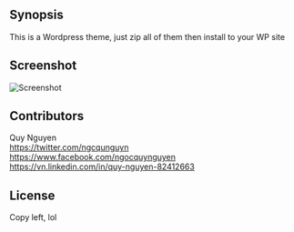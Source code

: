 ## Synopsis

This is a Wordpress theme, just zip all of them then install to your WP site

## Screenshot

<img src='https://raw.githubusercontent.com/nnquy/wp-themes-ysofa/master/screenshot.png' title='Screenshot' width='' alt='Screenshot' />

## Contributors

Quy Nguyen  
https://twitter.com/ngcqunguyn  
https://www.facebook.com/ngocquynguyen  
https://vn.linkedin.com/in/quy-nguyen-82412663  

## License

Copy left, lol

